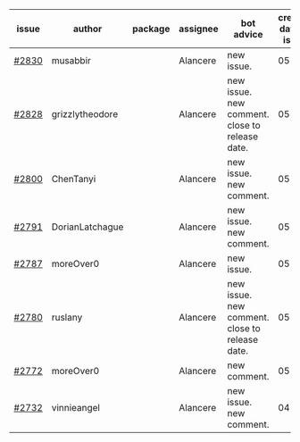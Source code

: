 | issue | author | package | assignee | bot advice | created date of issue | target release date | date from target |
| ------ | ------ | ------ | ------ | ------ | ------ | ------ | :-----: |
| [#2830](https://github.com/Azure/sdk-release-request/issues/2830) | musabbir |  | Alancere | new issue. | 05-19 | 06-02 |  |
| [#2828](https://github.com/Azure/sdk-release-request/issues/2828) | grizzlytheodore |  | Alancere | new issue. new comment. close to release date.  | 05-19 | 05-24 | 0 |
| [#2800](https://github.com/Azure/sdk-release-request/issues/2800) | ChenTanyi |  | Alancere | new issue. new comment. | 05-16 | 05-19 |  |
| [#2791](https://github.com/Azure/sdk-release-request/issues/2791) | DorianLatchague |  | Alancere | new issue. new comment. | 05-12 | 05-16 |  |
| [#2787](https://github.com/Azure/sdk-release-request/issues/2787) | moreOver0 |  | Alancere | new issue. | 05-12 | 05-19 |  |
| [#2780](https://github.com/Azure/sdk-release-request/issues/2780) | ruslany |  | Alancere | new issue. new comment. close to release date.  | 05-12 | 05-24 | 0 |
| [#2772](https://github.com/Azure/sdk-release-request/issues/2772) | moreOver0 |  | Alancere | new comment. | 05-10 | 05-17 |  |
| [#2732](https://github.com/Azure/sdk-release-request/issues/2732) | vinnieangel |  | Alancere | new issue. new comment. | 04-21 | 05-05 |  |
